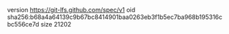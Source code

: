 version https://git-lfs.github.com/spec/v1
oid sha256:b68a4a64139c9b67bc8414901baa0263eb3f1b5ec7ba968b195316cbc556ce7d
size 21202
